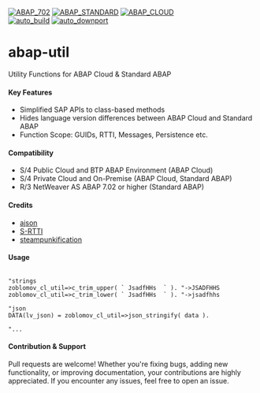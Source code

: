 [![ABAP_702](https://github.com/oblomov-dev/abap-util/actions/workflows/ABAP_702.yaml/badge.svg)](https://github.com/oblomov-dev/abap-util/actions/workflows/ABAP_702.yaml)
[![ABAP_STANDARD](https://github.com/oblomov-dev/abap-util/actions/workflows/ABAP_STANDARD.yaml/badge.svg)](https://github.com/oblomov-dev/abap-util/actions/workflows/ABAP_STANDARD.yaml)
[![ABAP_CLOUD](https://github.com/oblomov-dev/abap-util/actions/workflows/ABAP_CLOUD.yaml/badge.svg)](https://github.com/oblomov-dev/abap-util/actions/workflows/ABAP_CLOUD.yaml)
<br>
[![auto_build](https://github.com/oblomov-dev/abap-util/actions/workflows/auto_build.yml/badge.svg)](https://github.com/oblomov-dev/abap-util/actions/workflows/auto_build.yml)
[![auto_downport](https://github.com/oblomov-dev/abap-util/actions/workflows/auto_downport.yaml/badge.svg?branch=702)](https://github.com/oblomov-dev/abap-util/actions/workflows/auto_downport.yaml)

# abap-util
Utility Functions for ABAP Cloud & Standard ABAP

#### Key Features
* Simplified SAP APIs to class-based methods
* Hides language version differences between ABAP Cloud and Standard ABAP
* Function Scope: GUIDs, RTTI, Messages, Persistence etc.

#### Compatibility
* S/4 Public Cloud and BTP ABAP Environment (ABAP Cloud)
* S/4 Private Cloud and On-Premise (ABAP Cloud, Standard ABAP)
* R/3 NetWeaver AS ABAP 7.02 or higher (Standard ABAP)

#### Credits
* [ajson](https://github.com/sbcgua/ajson)
* [S-RTTI](https://github.com/sandraros/S-RTTI)
* [steampunkification](https://github.com/heliconialabs/steampunkification)
  
#### Usage

```abap

"strings
zoblomov_cl_util=>c_trim_upper( ` JsadfHHs  ` ). "->JSADFHHS
zoblomov_cl_util=>c_trim_lower( ` JsadfHHs  ` ). "->jsadfhhs

"json
DATA(lv_json) = zoblomov_cl_util=>json_stringify( data ).

"...
```

#### Contribution & Support
Pull requests are welcome! Whether you're fixing bugs, adding new functionality, or improving documentation, your contributions are highly appreciated. If you encounter any issues, feel free to open an issue.
